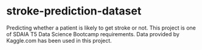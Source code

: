 # stroke-prediction-dataset
Predicting whether a patient is likely to get stroke or not.
This project is one of SDAIA T5 Data Science Bootcamp requirements.
Data provided by Kaggle.com has been used in this project. 
